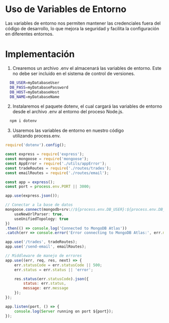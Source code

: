 
# Uso de Variables de Entorno
Las variables de entorno nos permiten mantener las credenciales fuera del código de desarrollo, lo que mejora la seguridad y facilita la configuración en diferentes entornos.

# Implementación

1. Crearemos un archivo .env el almacenará las variables de entorno. Este no debe ser incluido en el sistema de control de versiones.
```bash
  DB_USER=myDatabaseUser
  DB_PASS=myDatabasePassword
  DB_HOST=myDatabaseHost
  DB_NAME=myDatabaseName
```
2. Instalaremos el paquete dotenv, el cual cargará las variables de entorno desde el archivo .env al entorno del proceso Node.js.
```bash
  npm i dotenv
```
3. Usaremos las variables de entorno en nuestro código utilizando process.env.
```javascript
require('dotenv').config();

const express = require('express');
const mongoose = require('mongoose');
const AppError = require('./utils/appError');
const tradeRoutes = require('./routes/trades');
const emailRoutes = require('./routes/email');

const app = express();
const port = process.env.PORT || 3000;

app.use(express.json());

// Conectar a la base de datos
mongoose.connect(mongodb+srv://${process.env.DB_USER}:${process.env.DB_PASS}@${process.env.DB_HOST}/${process.env.DB_NAME}, {
    useNewUrlParser: true,
    useUnifiedTopology: true
})
.then(() => console.log('Connected to MongoDB Atlas'))
.catch(err => console.error('Error connecting to MongoDB Atlas:', err.message));

app.use('/trades', tradeRoutes);
app.use('/send-email', emailRoutes);

// Middleware de manejo de errores
app.use((err, req, res, next) => {
    err.statusCode = err.statusCode || 500;
    err.status = err.status || 'error';

    res.status(err.statusCode).json({
        status: err.status,
        message: err.message
    });
});

app.listen(port, () => {
    console.log(Server running on port ${port});
});
```